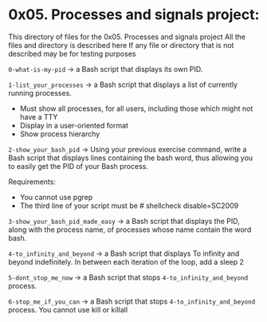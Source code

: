 # 0x05. Processes and signals project:
This directory of files for the 0x05. Processes and signals project
All the files and directory is described here
If any file or directory that is not described may be for testing purposes


`0-what-is-my-pid` -> a Bash script that displays its own PID.


`1-list_your_processes` -> a Bash script that displays a list of currently running processes.

- Must show all processes, for all users, including those which might not have a TTY
- Display in a user-oriented format
- Show process hierarchy


`2-show_your_bash_pid` -> Using your previous exercise command, write a Bash script that displays lines containing the bash word, thus allowing you to easily get the PID of your Bash process.

Requirements:
- You cannot use pgrep
- The third line of your script must be # shellcheck disable=SC2009


`3-show_your_bash_pid_made_easy` -> a Bash script that displays the PID, along with the process name, of processes whose name contain the word bash.


`4-to_infinity_and_beyond` -> a Bash script that displays To infinity and beyond indefinitely.
In between each iteration of the loop, add a sleep 2


`5-dont_stop_me_now` -> a Bash script that stops `4-to_infinity_and_beyond` process.


`6-stop_me_if_you_can` -> a Bash script that stops `4-to_infinity_and_beyond` process.
You cannot use kill or killall
